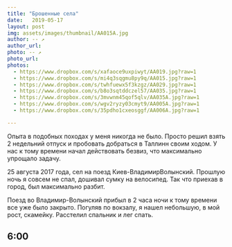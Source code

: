 ```yaml
---
title: "Брошенные села"
date:   2019-05-17
layout: post
img: assets/images/thumbnail/AA015A.jpg
author: -- ↗
author_url: 
photo: -- ↗
photo_url: 
photos: 
  - https://www.dropbox.com/s/xafaoce9uxpiwyt/AA019.jpg?raw=1
  - https://www.dropbox.com/s/mi4q3sqgmu8py9q/AA015.jpg?raw=1
  - https://www.dropbox.com/s/twhfuewx5f3kzgz/AA029.jpg?raw=1
  - https://www.dropbox.com/s/b8o3sqtddczel57/AA035.jpg?raw=1
  - https://www.dropbox.com/s/3mvwnm45qof5qlv/AA035A.jpg?raw=1
  - https://www.dropbox.com/s/wgv2ryzy03cmyt9/AA005A.jpg?raw=1
  - https://www.dropbox.com/s/35pdho1cxeosggf/AA006A.jpg?raw=1

--- 
```


Опыта в подобных походах у меня никогда не было. Просто решил взять 2 недельний отпуск и пробовать добраться в Таллинн своим ходом. У нас к тому времени начал действовать безвиз, что максимально упрощало задачу.

25 августа 2017 года, сел на поезд Киев-ВладимирВолынский. Прошлую ночь я совсем не спал, дошивал сумку на велосипед. Так что приехав в город, был максимально разбит. 

Поезд во Владимир-Волынский прибыл в 2 часа ночи к тому времени все уже было закрыто. Погуляв по вокзалу, я нашел небольшую, в мой рост, скамейку. Расстелил спальник и лег спать.


## 6:00 ## 




